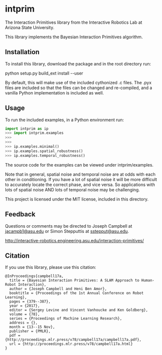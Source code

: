 # intprim
The Interaction Primitives library from the Interactive Robotics Lab at Arizona State University.

This library implements the Bayesian Interaction Primitives algorithm.

## Installation
To install this library, download the package and in the root directory run:

python setup.py build_ext install --user

By default, this will make use of the included cythonized .c files. The .pyx files are included so that the files can be changed and re-compiled, and a vanilla Python implementation is included as well.

## Usage
To run the included examples, in a Python environment run:

```python
import intprim as ip
>>> import intprim.examples
>>>
>>>
>>> ip.examples.minimal()
>>> ip.examples.spatial_robustness()
>>> ip.examples.temporal_robustness()
```

The source code for the examples can be viewed under intprim/examples.

Note that in general, spatial noise and temporal noise are at odds with each other in conditioning.
If you have a lot of spatial noise it will be more difficult to accurately locate the correct phase, and vice versa.
So applications with lots of spatial noise AND lots of temporal noise may be challenging.

This project is licensed under the MIT license, included in this directory.

## Feedback
Questions or comments may be directed to Joseph Campbell at <jacampb1@asu.edu> or Simon Stepputtis at <sstepput@asu.edu>.

http://interactive-robotics.engineering.asu.edu/interaction-primitives/

## Citation
If you use this library, please use this citation:
```
@InProceedings{campbell17a,
  title = {Bayesian Interaction Primitives: A SLAM Approach to Human-Robot Interaction},
  author = {Joseph Campbell and Heni Ben Amor},
  booktitle = {Proceedings of the 1st Annual Conference on Robot Learning},
  pages = {379--387},
  year = {2017},
  editor = {Sergey Levine and Vincent Vanhoucke and Ken Goldberg},
  volume = {78},
  series = {Proceedings of Machine Learning Research},
  address = {},
  month = {13--15 Nov},
  publisher = {PMLR},
  pdf = {http://proceedings.mlr.press/v78/campbell17a/campbell17a.pdf},
  url = {http://proceedings.mlr.press/v78/campbell17a.html}
}
```
